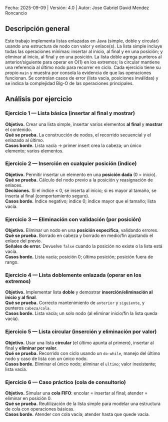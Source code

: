 Fecha: 2025-09-09 | Versión: 4.0 | Autor: Jose Gabriel David Mendez Roncancio
## Descripción general
Este trabajo implementa listas enlazadas en Java (simple, doble y circular) 
usando una estructura de nodo con valor y enlace(s). La lista simple incluye
todas las operaciones mínimas: insertar al inicio, al final y en una posición;
y eliminar al inicio, al final y en una posición. La lista doble agrega punteros
al anterior/siguiente para operar en O(1) en los extremos; la circular mantiene
una referencia al último nodo para recorrer en ciclo. Cada ejercicio tiene su 
propio `main` y muestra por consola la evidencia de que las operaciones funcionan. 
Se controlan casos de error (lista vacía, posiciones inválidas) y se indica la 
complejidad Big-O de las operaciones principales.

## Análisis por ejercicio

### Ejercicio 1 — Lista básica (insertar al final y mostrar)
**Objetivo.** Crear una lista simple, insertar varios elementos **al final** y **mostrar** el contenido.  
**Qué se prueba.** La construcción de nodos, el recorrido secuencial y el enlazado al último.  
**Casos borde.** Lista vacía → primer insert crea la cabeza; un único elemento; varios elementos.  

### Ejercicio 2 — Inserción en cualquier posición (índice)
**Objetivo.** Permitir insertar un elemento en una **posición dada** (0 = inicio).  
**Qué se prueba.** Cálculo del nodo previo a la posición y reasignación de enlaces.  
**Decisiones.** Si el índice ≤ 0, se inserta al inicio; si es mayor al tamaño, se inserta al final (comportamiento seguro).  
**Casos borde.** Índice negativo; índice 0; índice mayor que el tamaño; lista vacía.  

### Ejercicio 3 — Eliminación con validación (por posición)
**Objetivo.** Eliminar un nodo en una **posición específica**, validando errores.  
**Qué se prueba.** Borrado en cabeza y borrado en medio/fin ajustando el enlace del previo.  
**Señales de error.** Devuelve `false` cuando la posición no existe o la lista está vacía.  
**Casos borde.** Lista vacía; posición 0; última posición; posición fuera de rango.  

### Ejercicio 4 — Lista doblemente enlazada (operar en los extremos)
**Objetivo.** Implementar lista **doble** y demostrar **inserción/eliminación al inicio y al final**.  
**Qué se prueba.** Correcto mantenimiento de `anterior` y `siguiente`, y punteros `cabeza/cola`.  
**Casos borde.** Lista vacía; un solo nodo (al eliminar inicio/fin la lista queda vacía).  

### Ejercicio 5 — Lista circular (inserción y eliminación por valor)
**Objetivo.** Usar una lista **circular** (el último apunta al primero), insertar al final y **eliminar por valor**.  
**Qué se prueba.** Recorrido con ciclo usando un `do-while`, manejo del último nodo y caso de lista con un único nodo.  
**Casos borde.** Eliminar el único nodo; eliminar el `ultimo`; valor inexistente; lista vacía.  

### Ejercicio 6 — Caso práctico (cola de consultorio)
**Objetivo.** Simular una **cola FIFO**: encolar = insertar al final; atender = eliminar en posición 0.  
**Qué se prueba.** Reutilización de la lista simple para modelar una estructura de cola con operaciones básicas.  
**Casos borde.** Atender con cola vacía; atender hasta que quede vacía.